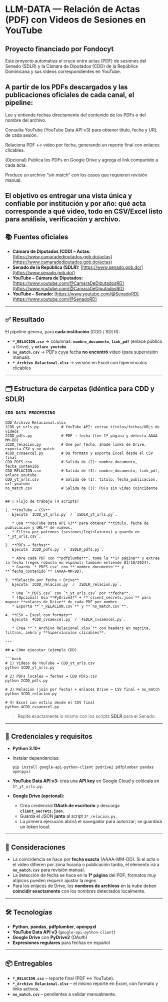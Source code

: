 # LLM-DATA — Relación de Actas (PDF) con Videos de Sesiones en YouTube
Proyecto financiado por Fondocyt
-

Este proyecto automatiza el cruce entre actas (PDF) de sesiones del Senado (SDLR) y la Cámara de Diputados (CDD) de la República Dominicana y sus videos correspondientes en YouTube.

A partir de los PDFs descargados y las publicaciones oficiales de cada canal, el pipeline:
-
Lee y entiende fechas directamente del contenido de los PDFs o del nombre del archivo.


Consulta YouTube (YouTube Data API v3) para obtener título, fecha y URL de cada sesión.


Relaciona PDF ↔ video por fecha, generando un reporte final con enlaces clicables.


(Opcional) Publica los PDFs en Google Drive y agrega el link compartido a cada acta.


Produce un archivo “sin match” con los casos que requieren revisión manual.


El objetivo es entregar una vista única y confiable por institución y por año: qué acta corresponde a qué video, todo en CSV/Excel listo para análisis, verificación y archivo.
---

## 📚 Fuentes oficiales

* **Cámara de Diputados (CDD) – Actas:** [https://www.camaradediputados.gob.do/actas](https://www.camaradediputados.gob.do/actas)
* **Senado de la República (SDLR):** [https://www.senado.gob.do/](https://www.senado.gob.do/)
* **YouTube – Cámara de Diputados:** [https://www.youtube.com/@CamaraDeDiputadosRD](https://www.youtube.com/@CamaraDeDiputadosRD)
* **YouTube – Senado:** [https://www.youtube.com/@SenadoRD](https://www.youtube.com/@SenadoRD)

---

## ✅ Resultado

El pipeline genera, para **cada institución** (CDD / SDLR):

* **`*_RELACION.csv`** → columnas: **`nombre_documento`**, **`link_pdf`** (enlace público a Drive), y **`enlace_youtube`**.
* **`no_match.csv`** → PDFs cuya fecha **no encontró** video (para supervisión manual).
* **`*_Archivo Relacional.xlsx`** → versión en Excel con hipervínculos clicables

---

## 🗂️ Estructura de carpetas (idéntica para CDD y SDLR)

### `CDD DATA PROCESSING`

```
CDD Archivo Relacional.xlsx
1CDD_yt_urls.py          # YouTube API: extrae títulos/fechas/URLs de videos
2CDD_pdfs.py             # PDF → fecha (lee 1ª página y detecta AAAA-MM-DD)
3CDD_relacion.py         # Une por fecha, añade links de Drive, exporta CSV y no_match
4CDD_cvsaexcel.py        # Da formato y exporta Excel desde el CSV final
CDD PDFS.csv             # Salida de (2): nombre_documento, fecha_contenido
CDD RELACION.csv         # Salida de (3): nombre_documento, link_pdf, enlace_youtube
CDD_yt_urls.csv          # Salida de (1): titulo, fecha_publicacion, url_youtube
no_match.csv             # Salida de (3): PDFs sin video coincidente


## 🔁 Flujo de trabajo (4 scripts)

1. **YouTube → CSV**
   Ejecuta `1CDD_yt_urls.py` / `1SDLR_yt_urls.py`.

   * Usa **YouTube Data API v3** para obtener **título, fecha de publicación y URL** de videos.
   * Filtra por patrones (sesiones/legislaturas) y guarda en `*_yt_urls.csv`.

2. **PDFs → fechas**
   Ejecuta `2CDD_pdfs.py` / `2SDLR_pdfs.py`.

   * Abre cada PDF con **pdfplumber**, toma la **1ª página** y extrae la fecha (regex robusta en español; también entiende 01/10/2024).
   * Guarda `*_PDFS.csv` con **`nombre_documento`** y **`fecha_contenido`** (AAAA-MM-DD).

3. **Relación por fecha + Drive**
   Ejecuta `3CDD_relacion.py` / `3SDLR_relacion.py`.

   * Une `*_PDFS.csv` con `*_yt_urls.csv` por **fecha**.
   * (Opcional) Usa **PyDrive2** + **`client_secrets.json`** para mapear **enlaces de Drive** de cada PDF por nombre.
   * Exporta **`*_RELACION.csv`** y **`no_match.csv`**.

4. **CSV → Excel con formato**
   Ejecuta `4CDD_cvsaexcel.py` / `4SDLR_cvsaexcel.py`.

   * Crea **`*_Archivo Relacional.xlsx`** con headers en negrita, filtros, zebra y **hipervínculos clicables**.

---

## ▶️ Cómo ejecutar (ejemplo CDD)

```bash
# 1) Videos de YouTube → CDD_yt_urls.csv
python 1CDD_yt_urls.py

# 2) PDFs locales → fechas → CDD PDFS.csv
python 2CDD_pdfs.py

# 3) Relación (join por fecha) + enlaces Drive → CSV final + no_match
python 3CDD_relacion.py

# 4) Excel con estilo desde el CSV final
python 4CDD_cvsaexcel.py
```

> Repite exactamente lo mismo con los scripts **SDLR** para el Senado.

---

## 🔐 Credenciales y requisitos

* **Python 3.10+**
* Instalar dependencias:

  ```
  pip install google-api-python-client pydrive2 pdfplumber pandas openpyxl
  ```
* **YouTube Data API v3:** crea una **API key** en Google Cloud y colócala en `1*_yt_urls.py`.
* **Google Drive (opcional):**

  * Crea credencial **OAuth de escritorio** y descarga **`client_secrets.json`**.
  * Guarda el JSON **junto** al script `3*_relacion.py`.
  * La primera ejecución abrirá el navegador para autorizar; se guardará un token local.

---

## 🧩 Consideraciones

* La coincidencia se hace por **fecha exacta** (AAAA-MM-DD). Si el acta o el video difieren por zona horaria o publicación tardía, el elemento irá a **`no_match.csv`** para revisión manual.
* La detección de fecha se hace en la **1ª página** del PDF; formatos muy atípicos pueden requerir ajustar la regex.
* Para los enlaces de Drive, los **nombres de archivos** en la nube deben **coincidir exactamente** con los nombres detectados localmente.

---

## 🛠️ Tecnologías

* **Python**, **pandas**, **pdfplumber**, **openpyxl**
* **YouTube Data API v3** (`google-api-python-client`)
* **Google Drive** con **PyDrive2** (OAuth)
* **Expresiones regulares** para fechas en español

---

## 📦 Entregables

* **`*_RELACION.csv`** – reporte final (PDF ↔ YouTube).
* **`*_Archivo Relacional.xlsx`** – el mismo reporte en Excel, con formato y links activos.
* **`no_match.csv`** – pendientes a validar manualmente.

